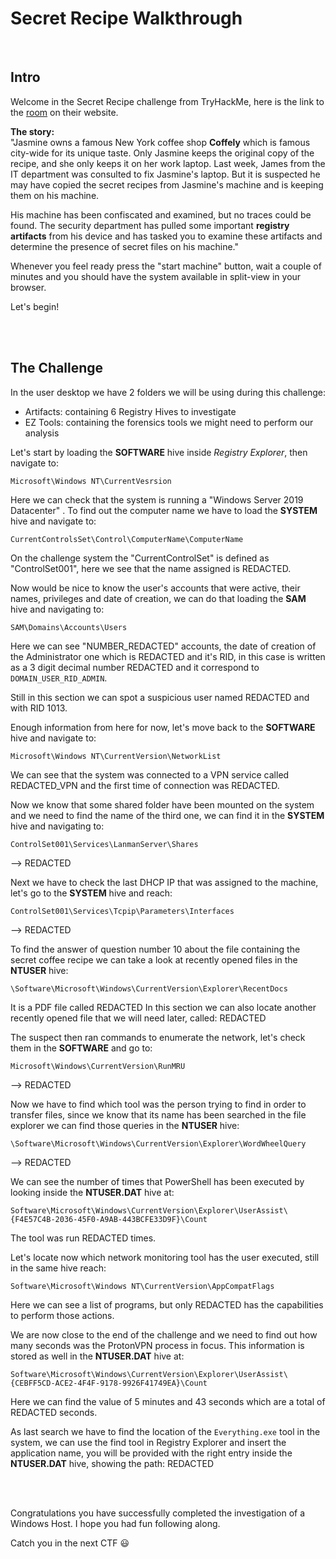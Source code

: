 # Secret Recipe Walkthrough
<br/>

## Intro
Welcome in the Secret Recipe challenge from TryHackMe, here is the link to the [room](https://tryhackme.com/r/room/registry4n6) on their website.

**The story:** <br>
"Jasmine owns a famous New York coffee shop **Coffely** which is famous city-wide for its unique taste. Only Jasmine keeps the original copy of the recipe, and she only keeps it on her work laptop. Last week, James from the IT department was consulted to fix Jasmine's laptop. But it is suspected he may have copied the secret recipes from Jasmine's machine and is keeping them on his machine.

His machine has been confiscated and examined, but no traces could be found. The security department has pulled some important **registry artifacts** from his device and has tasked you to examine these artifacts and determine the presence of secret files on his machine."

Whenever you feel ready press the "start machine" button, wait a couple of minutes and you should have the system available in split-view in your browser.

Let's begin!

<br/>
<br/>

## The Challenge
In the user desktop we have 2 folders we will be using during this challenge:
- Artifacts: containing 6 Registry Hives to investigate
- EZ Tools: containing the forensics tools we might need to perform our analysis

Let's start by loading the **SOFTWARE** hive inside *Registry Explorer*, then navigate to:
```
Microsoft\Windows NT\CurrentVesrsion
```

Here we can check that the system is running a "Windows Server 2019 Datacenter" .
To find out the computer name we have to load the **SYSTEM** hive and navigate to:
```
CurrentControlsSet\Control\ComputerName\ComputerName
```

On the challenge system the "CurrentControlSet" is defined as "ControlSet001", here we see that the name assigned is REDACTED.

Now would be nice to know the user's accounts that were active, their names, privileges and date of creation, we can do that loading the **SAM** hive and navigating to:
```
SAM\Domains\Accounts\Users
```

Here we can see "NUMBER_REDACTED" accounts, the date of creation of the Administrator one which is REDACTED and it's RID, in this case is written as a 3 digit decimal number  REDACTED and it correspond to `DOMAIN_USER_RID_ADMIN`.

Still in this section we can spot a suspicious user named REDACTED and with RID 1013.

Enough information from here for now, let's move back to the **SOFTWARE** hive and navigate to:
```
Microsoft\Windows NT\CurrentVersion\NetworkList
```

We can see that the system was connected to a VPN service called REDACTED_VPN and the first time of connection was REDACTED.

Now we know that some shared folder have been mounted on the system and we need to find the name of the third one, we can find it in the **SYSTEM** hive and navigating to:
```
ControlSet001\Services\LanmanServer\Shares
```
--> REDACTED

Next we have to check the last DHCP IP that was assigned to the machine, let's go to the **SYSTEM**  hive and reach:
```
ControlSet001\Services\Tcpip\Parameters\Interfaces
```
--> REDACTED

To find the answer of question number 10 about the file containing the secret coffee recipe we can take a look at recently opened files in the **NTUSER** hive:
```
\Software\Microsoft\Windows\CurrentVersion\Explorer\RecentDocs
```

It is a PDF file called REDACTED
In this section we can also locate another recently opened file that we will need later, called: REDACTED

The suspect then ran commands to enumerate the network, let's check them in the **SOFTWARE** and go to:
```
Microsoft\Windows\CurrentVersion\RunMRU
```
--> REDACTED

Now we have to find which tool was the person trying to find in order to transfer files, since we know that its name has been searched in the file explorer we can find those queries in the **NTUSER** hive:
```
\Software\Microsoft\Windows\CurrentVersion\Explorer\WordWheelQuery
```
--> REDACTED

We can see the number of times that PowerShell has been executed by looking inside the **NTUSER.DAT** hive at:
```
Software\Microsoft\Windows\CurrentVersion\Explorer\UserAssist\{F4E57C4B-2036-45F0-A9AB-443BCFE33D9F}\Count
```
The tool was run REDACTED times.

Let's locate now which network monitoring tool has the user executed, still in the same hive reach:
```
Software\Microsoft\Windows NT\CurrentVersion\AppCompatFlags
```

Here we can see a list of programs, but only REDACTED has the capabilities to perform those actions.

We are now close to the end of the challenge and we need to find out how many seconds was the ProtonVPN process in focus.
This information is stored as well in the **NTUSER.DAT** hive at:
```
Software\Microsoft\Windows\CurrentVersion\Explorer\UserAssist\{CEBFF5CD-ACE2-4F4F-9178-9926F41749EA}\Count
```

Here we can find the value of 5 minutes and 43 seconds which are a total of REDACTED seconds.

As last search we have to find the location of the `Everything.exe` tool in the system, we can use the find tool in Registry Explorer and insert the application name, you will be provided with the right entry inside the **NTUSER.DAT** hive, showing the path: REDACTED

<br/>
<br/>

Congratulations you have successfully completed the investigation of a Windows Host.
I hope you had fun following along.

Catch you in the next CTF 😃 
